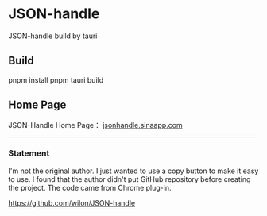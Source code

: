 # JSON-handle

JSON-handle build by tauri

## Build

pnpm install
pnpm tauri build

## Home Page

JSON-Handle Home Page：  [jsonhandle.sinaapp.com](http://jsonhandle.sinaapp.com/)

------
### Statement
I'm not the original author. I just wanted to use a copy button to make it easy to use. I found that the author didn't put GitHub repository before creating the project. The code came from Chrome plug-in.


https://github.com/wilon/JSON-handle


